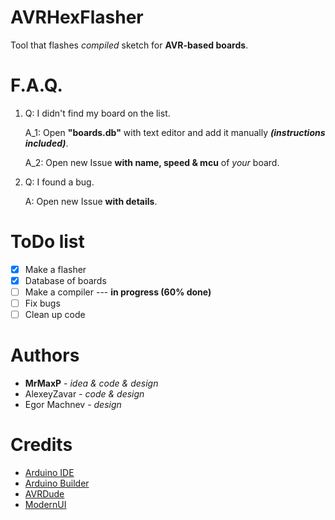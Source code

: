 # AVRHexFlasher
Tool that flashes *compiled* sketch for **AVR-based boards**.

# F.A.Q.
1. Q: I didn't find my board on the list.

    A_1: Open **"boards.db"** with text editor and add it manually ***(instructions included)***.

    A_2: Open new Issue **with name, speed & mcu** of *your* board.

2. Q: I found a bug.

   A: Open new Issue **with details**.
   
# ToDo list
- [x] Make a flasher
- [x] Database of boards
- [ ] Make a compiler --- **in progress (60% done)**
- [ ] Fix bugs
- [ ] Clean up code

# Authors
- **MrMaxP** - *idea & code & design*
- AlexeyZavar - *code & design*
- Egor Machnev - *design*

# Credits
- [Arduino IDE](https://github.com/arduino/Arduino)
- [Arduino Builder](https://github.com/arduino/arduino-builder)
- [AVRDude](https://savannah.nongnu.org/projects/avrdude/)
- [ModernUI](https://github.com/dennismagno/metroframework-modern-ui)
